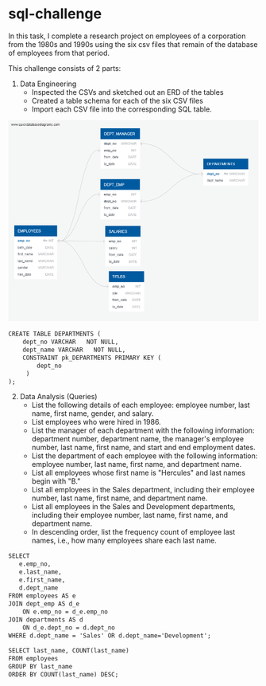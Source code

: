 # sql-challenge

In this task, I complete a research project on employees of a corporation from the 1980s and 1990s using the six csv files that remain of the database of employees from that period.

This challenge consists of 2 parts:
1. Data Engineering
	* Inspected the CSVs and sketched out an ERD of the tables
	* Created a table schema for each of the six CSV files
	* Import each CSV file into the corresponding SQL table.

<img src="https://github.com/kelseyoros/sql-challenge/blob/master/images/QuickDBD-export.png" width="800">

```
CREATE TABLE DEPARTMENTS (
    dept_no VARCHAR   NOT NULL,
    dept_name VARCHAR   NOT NULL,
    CONSTRAINT pk_DEPARTMENTS PRIMARY KEY (
        dept_no
     )
);
```

2. Data Analysis (Queries)
	* List the following details of each employee: employee number, last name, first name, gender, and salary.
	* List employees who were hired in 1986.
	* List the manager of each department with the following information: department number, department name, the manager's employee number, last name, first name, and start and end employment dates.
	* List the department of each employee with the following information: employee number, last name, first name, and department name.
	* List all employees whose first name is "Hercules" and last names begin with "B."
	* List all employees in the Sales department, including their employee number, last name, first name, and department name.
	* List all employees in the Sales and Development departments, including their employee number, last name, first name, and department name.
	* In descending order, list the frequency count of employee last names, i.e., how many employees share each last name.

```
SELECT
   e.emp_no,
   e.last_name,
   e.first_name,
   d.dept_name
FROM employees AS e
JOIN dept_emp AS d_e
	ON e.emp_no = d_e.emp_no
JOIN departments AS d
	ON d_e.dept_no = d.dept_no
WHERE d.dept_name = 'Sales' OR d.dept_name='Development';
```


```
SELECT last_name, COUNT(last_name)
FROM employees
GROUP BY last_name
ORDER BY COUNT(last_name) DESC;
```